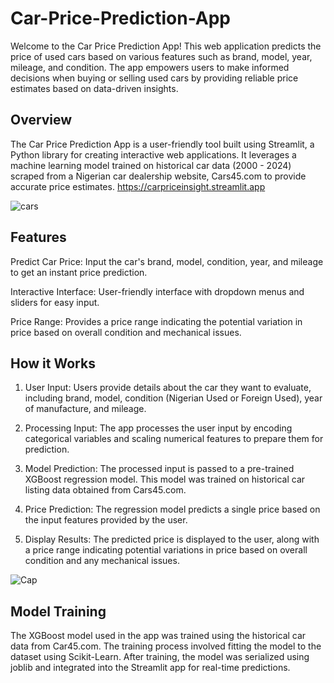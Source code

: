 # Car-Price-Prediction-App
Welcome to the Car Price Prediction App! This web application predicts the price of used cars based on various features such as brand, model, year, mileage, and condition. The app empowers users to make informed decisions when buying or selling used cars by providing reliable price estimates based on data-driven insights.

## Overview
The Car Price Prediction App is a user-friendly tool built using Streamlit, a Python library for creating interactive web applications. It leverages a machine learning model trained on historical car data (2000 - 2024) scraped from a Nigerian car dealership website, Cars45.com to provide accurate price estimates. https://carpriceinsight.streamlit.app

![cars](https://github.com/Ojey-egwuda/Car-Price-Prediction-App/assets/79419703/891eb367-1312-4240-8303-83c962af4b6c)

## Features
Predict Car Price: Input the car's brand, model, condition, year, and mileage to get an instant price prediction.  

Interactive Interface: User-friendly interface with dropdown menus and sliders for easy input.  

Price Range: Provides a price range indicating the potential variation in price based on overall condition and mechanical issues.

## How it Works
1. User Input: Users provide details about the car they want to evaluate, including brand, model, condition (Nigerian Used or Foreign Used), year of manufacture, and mileage.
   
2. Processing Input: The app processes the user input by encoding categorical variables and scaling numerical features to prepare them for prediction.

3. Model Prediction: The processed input is passed to a pre-trained XGBoost regression model. This model was trained on historical car listing data obtained from Cars45.com.

4. Price Prediction: The regression model predicts a single price based on the input features provided by the user.

5. Display Results: The predicted price is displayed to the user, along with a price range indicating potential variations in price based on overall condition and any mechanical issues.

![Cap](https://github.com/Ojey-egwuda/Car-Price-Prediction-App/assets/79419703/841c96a6-c7ec-447b-a9f9-2ead1436442d)

## Model Training
The XGBoost model used in the app was trained using the historical car data from Car45.com. The training process involved fitting the model to the dataset using Scikit-Learn. After training, the model was serialized using joblib and integrated into the Streamlit app for real-time predictions.
